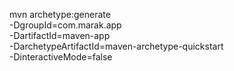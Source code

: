 mvn archetype:generate \
  -DgroupId=com.marak.app \
  -DartifactId=maven-app \
  -DarchetypeArtifactId=maven-archetype-quickstart \
  -DinteractiveMode=false
